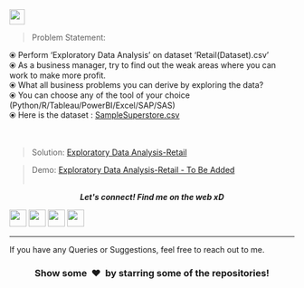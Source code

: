 <br><br>
<img height="27" src="https://img.shields.io/badge/Exploratory Data Analysis (Retail) -Level  Beginner-green.svg?&style=for-the-badge&logo=TheSparksFoundation&logoColor=blue"/>
<br>

> Problem Statement:

⦿ Perform ‘Exploratory Data Analysis’ on dataset ‘Retail(Dataset).csv’ <br>
⦿ As a business manager, try to find out the weak areas where you can work to
make more profit.<br>
⦿ What all business problems you can derive by exploring the data?<br>
⦿ You can choose any of the tool of your choice<br>
(Python/R/Tableau/PowerBI/Excel/SAP/SAS)<br>
⦿ Here is the dataset :
<a href="https://github.com/manishghoshal99/Task-3-Exploratory-Data-Analysis-Retail/blob/main/SampleSuperstore.csv"> SampleSuperstore.csv </a><br><br><br>
> Solution:
<a href="https://github.com/manishghoshal99/Task-3-Exploratory-Data-Analysis-Retail/blob/main/Exploratory%20Data%20Analysis%20-%20Retail.ipynb"> Exploratory Data Analysis-Retail</a>

> Demo:
<a href="Adding soon">Exploratory Data Analysis-Retail - To Be Added</a>
<br><br>
<p align="center">
  <b><i>Let's connect! Find me on the web xD</i></b>

[<img height="30" src = "https://img.shields.io/badge/Youtube-%23E4405F.svg?&style=for-the-badge&logo=Youtube&logoColor=white">][Youtube] 
[<img height="30" src = "https://img.shields.io/badge/gmail-c14438?&style=for-the-badge&logo=gmail&logoColor=white">][gmail] 
[<img height="30" src="https://img.shields.io/badge/linkedin-blue.svg?&style=for-the-badge&logo=linkedin&logoColor=white" />][LinkedIn]
[<img height="30" src="https://img.shields.io/badge/github-black.svg?&style=for-the-badge&logo=github&logoColor=white" />][Github]
<br />
<hr />

[youtube]: https://www.youtube.com/channel/UCBY1EFXHzR7EG1kaVC73pYA
[gmail]: mailto:meloidasdragneel12@gmail.com
[linkedin]: https://www.linkedin.com/in/manish-ghoshal-454ba0205/
[github]: https://github.com/manishghoshal99



  
If you have any Queries or Suggestions, feel free to reach out to me.

<h3 align="center">Show some &nbsp;❤️&nbsp; by starring some of the repositories!</h3>
